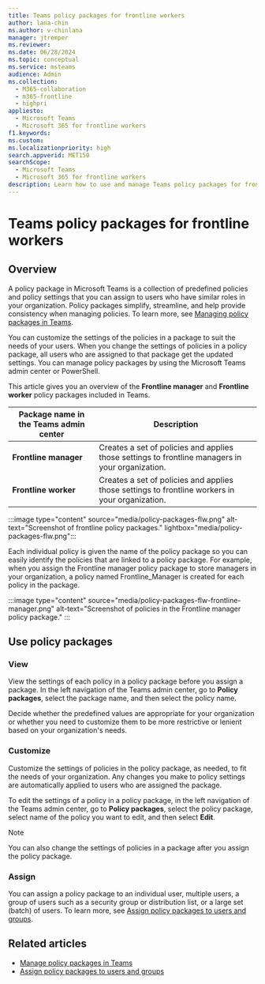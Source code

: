 ```yaml
---
title: Teams policy packages for frontline workers
author: lana-chin
ms.author: v-chinlana
manager: jtremper
ms.reviewer: 
ms.date: 06/28/2024
ms.topic: conceptual
ms.service: msteams
audience: Admin
ms.collection: 
  - M365-collaboration
  - m365-frontline
  - highpri
appliesto: 
  - Microsoft Teams
  - Microsoft 365 for frontline workers
f1.keywords:
ms.custom: 
ms.localizationpriority: high
search.appverid: MET150
searchScope:
  - Microsoft Teams
  - Microsoft 365 for frontline workers
description: Learn how to use and manage Teams policy packages for frontline workers in your organization.
---
```


# Teams policy packages for frontline workers

## Overview

A policy package in Microsoft Teams is a collection of predefined policies and policy settings that you can assign to users who have similar roles in your organization. Policy packages simplify, streamline, and help provide consistency when managing policies. To learn more, see [Managing policy packages in Teams](manage-policy-packages.md).

You can customize the settings of the policies in a package to suit the needs of your users. When you change the settings of policies in a policy package, all users who are assigned to that package get the updated settings. You can manage policy packages by using the Microsoft Teams admin center or PowerShell.

This article gives you an overview of the **Frontline manager** and **Frontline worker** policy packages included in Teams.

|Package name in the Teams admin center|Description |
|---------|---------|
|**Frontline manager** |Creates a set of policies and applies those settings to frontline managers in your organization. |
|**Frontline worker**  |Creates a set of policies and applies those settings to frontline workers in your organization.|

:::image type="content" source="media/policy-packages-flw.png" alt-text="Screenshot of frontline policy packages." lightbox="media/policy-packages-flw.png":::

Each individual policy is given the name of the policy package so you can easily identify the policies that are linked to a policy package. For example, when you assign the Frontline manager policy package to store managers in your organization, a policy named Frontline_Manager is created for each policy in the package.

:::image type="content" source="media/policy-packages-flw-frontline-manager.png" alt-text="Screenshot of policies in the Frontline manager policy package." :::

## Use policy packages

### View

View the settings of each policy in a policy package before you assign a package. In the left navigation of the  Teams admin center, go to **Policy packages**, select the package name, and then select the policy name.

Decide whether the predefined values are appropriate for your organization or whether you need to customize them to be more restrictive or lenient based on your organization's needs.

### Customize

Customize the settings of policies in the policy package, as needed, to fit the needs of your organization. Any changes you make to policy settings are automatically applied to users who are assigned the package.

To edit the settings of a policy in a policy package, in the left navigation of the Teams admin center, go to **Policy packages**, select the policy package, select name of the policy you want to edit, and then select **Edit**.

> [!NOTE]
> You can also change the settings of policies in a package after you assign the policy package.

### Assign

You can assign a policy package to an individual user, multiple users, a group of users such as a security group or distribution list, or a large set (batch) of users. To learn more, see [Assign policy packages to users and groups](assign-policy-packages.md).

## Related articles

- [Manage policy packages in Teams](manage-policy-packages.md)
- [Assign policy packages to users and groups](assign-policy-packages.md)
